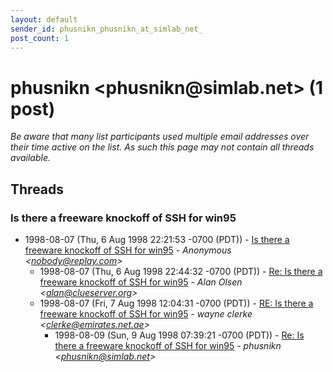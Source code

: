 ```yaml
---
layout: default
sender_id: phusnikn_phusnikn_at_simlab_net_
post_count: 1
---
```


# phusnikn <phusnikn<span>@</span>simlab.net> (1 post)

_Be aware that many list participants used multiple email addresses over their time active on the list. As such this page may not contain all threads available._

## Threads

### Is there a freeware knockoff of SSH for win95
+ 1998-08-07 (Thu, 6 Aug 1998 22:21:53 -0700 (PDT)) - [Is there a freeware knockoff of SSH for win95](/archive/1998/08/0d3b79aaff3cff2f23973843e7eb9240d86586cd7443afe703876ad5217152f2) - _Anonymous \<nobody@replay.com\>_
  + 1998-08-07 (Thu, 6 Aug 1998 22:44:32 -0700 (PDT)) - [Re: Is there a freeware knockoff of SSH for win95](/archive/1998/08/1cea8d9b69f976e019d47f57d6c696092e080c8a5318f9fcaf82c1e35183fe38) - _Alan Olsen \<alan@clueserver.org\>_
  + 1998-08-07 (Fri, 7 Aug 1998 12:04:31 -0700 (PDT)) - [RE: Is there a freeware knockoff of SSH for win95](/archive/1998/08/176dac829ca682bfa42bf83d4617d863f55608d8d98704fad09ffebfc61ff9ae) - _wayne clerke \<clerke@emirates.net.ae\>_
    + 1998-08-09 (Sun, 9 Aug 1998 07:39:21 -0700 (PDT)) - [Re: Is there a freeware knockoff of SSH for win95](/archive/1998/08/07f899e3863bfa84e3725705a2d1278d5dd04a7c9138a5ddb95e8c05040e7c8d) - _phusnikn \<phusnikn@simlab.net\>_


